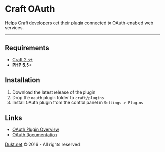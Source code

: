 # Craft OAuth

Helps Craft developers get their plugin connected to OAuth-enabled web services.

-------------------------------------------

## Requirements

- [Craft 2.5+](http://craftcms.com/)
- **PHP 5.5+**

## Installation

1. Download the latest release of the plugin
2. Drop the `oauth` plugin folder to `craft/plugins`
3. Install OAuth plugin from the control panel in `Settings > Plugins`

## Links

- [OAuth Plugin Overview](https://dukt.net/craft/oauth/)
- [OAuth Documentation](https://dukt.net/craft/oauth/docs)

[Dukt.net](https://dukt.net/) © 2016 - All rights reserved